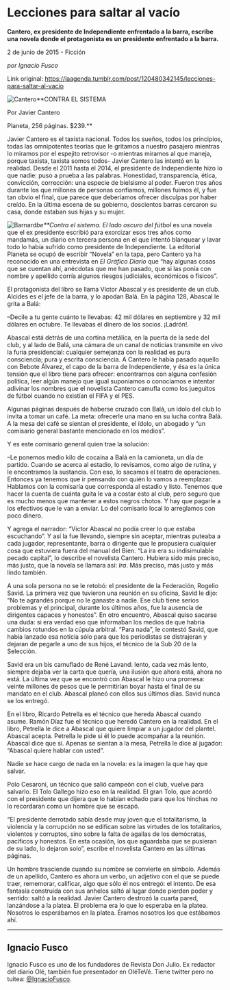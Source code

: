 # Lecciones para saltar al vacío

**Cantero, ex presidente de Independiente enfrentado a la barra, escribe una novela donde el protagonista es un presidente enfrentado a la barra.**

2 de junio de 2015 - Ficción

_por Ignacio Fusco_

Link original: https://laagenda.tumblr.com/post/120480342145/lecciones-para-saltar-al-vacio

![Cantero](https://64.media.tumblr.com/44a76b00d6639008805aabd7c62dc881/tumblr_inline_pjzw8dkl5R1t6q87u_540.jpg)**CONTRA EL SISTEMA  

Por Javier Cantero  

Planeta, 256 páginas. $239.**

Javier
Cantero es el taxista nacional. Todos los sueños, todos los
principios, todas las omnipotentes teorías que le gritamos a nuestro
pasajero mientras lo miramos por el espejito retrovisor -o mientras
miramos al que maneja, porque taxista, taxista somos todos- Javier
Cantero las intentó en la realidad. Desde el 2011 hasta el 2014, el
presidente de Independiente hizo lo que nadie: puso a prueba a las
palabras. Honestidad, transparencia, ética, convicción, corrección:
una especie de bielsismo al poder. Fueron tres años durante los que
millones de personas confiamos, millones fuimos él, y fue tan obvio
el final, que parece que deberíamos ofrecer disculpas por haber
creído. En la última escena de su gobierno, doscientos barras
cercaron su casa, donde estaban sus hijas y su mujer. 

![Barnard](https://64.media.tumblr.com/44a76b00d6639008805aabd7c62dc881/tumblr_inline_pjzw8dkl5R1t6q87u_250.jpg)*be**Contra
el sistema. El lado oscuro del fútbol* es
una novela que el ex presidente escribió para exorcizar esos tres
años como mandamás, un diario en tercera persona en el que intentó
blanquear y lavar todo lo había sufrido como presidente de
Independiente. La editorial Planeta se ocupó de escribir “Novela”
en la tapa, pero Cantero ya ha reconocido en una entrevista en *El
Gráfico Diario*
que “hay algunas cosas que se cuentan ahí, anécdotas que me han
pasado, que si las ponía con nombre y apellido corría algunos
riesgos judiciales, económicos o físicos”.

El
protagonista del libro se llama Víctor Abascal y es presidente de un
club. Alcides es el jefe de la barra, y lo apodan Balá. En la página
128, Abascal le grita a Balá:

–Decile
a tu gente cuánto te llevabas: 42 mil dólares en septiembre y 32
mil dólares en octubre. Te llevabas el dinero de los socios.
¡Ladrón!.

Abascal
está detrás de una cortina metálica, en la puerta de la sede del
club, y al lado de Balá, una cámara de un canal de noticias
transmite en vivo la furia presidencial: cualquier semejanza con la
realidad es pura consciencia; pura y escrita consciencia. A Cantero
le había pasado aquello con Bebote Álvarez, el capo de la barra de
Independiente, y ésa es la única tensión que el libro tiene para
ofrecer: encontrarnos con alguna confesión política, leer algún
manejo que igual suponíamos o conocíamos e intentar adivinar los
nombres que el novelista Cantero camufla como los jueguitos de fútbol
cuando no existían el FIFA y el PES. 


Algunas
páginas después de haberse cruzado con Balá, un ídolo del club lo
invita a tomar un café. La meta: ofrecerle una mano en su lucha
contra Balá. A la mesa del café se sientan el presidente, el ídolo,
un abogado y “un comisario general bastante mencionado en los
medios”. 


Y
es este comisario general quien trae la solución:

–Le
ponemos medio kilo de cocaína a Balá en la camioneta, un día de
partido. Cuando se acerca al estadio, lo revisamos, como algo de
rutina, y le encontramos la sustancia. Con eso, lo sacamos el teatro
de operaciones. Entonces ya tenemos que ir pensando con quién lo
vamos a reemplazar. Hablamos con la comisaría que corresponda al
estadio y listo. Tenemos que hacer la cuenta de cuánta guita le va a
costar esto al club, pero seguro que es mucho menos que mantener a
estos negros chotos. Y hay que pagarle a los efectivos que le van a
enviar. Lo del comisario local lo arreglamos con poco dinero.

Y
agrega el narrador: “Víctor Abascal no podía creer lo que estaba
escuchando”. Y así la fue llevando, siempre sin
aceptar, mientras puteaba a cada jugador, representante, barra o
dirigente que le propusiera cualquier cosa que estuviera fuera del
manual del Bien. “La ira era su indisimulable pecado capital”, lo
describe el novelista Cantero. Hubiera sido más preciso, más justo,
que la novela se llamara así: *Ira*.
Más preciso, más justo y más lindo también.

A
una sola persona no se le retobó: el presidente de la Federación,
Rogelio Savid. La primera vez que tuvieron una reunión en su
oficina, Savid le dijo: “No te agrandés porque no le ganaste a
nadie. Ese club tiene serios problemas y el principal, durante los
últimos años, fue la ausencia de dirigentes capaces y honestos”.
En otro encuentro, Abascal quiso sacarse una duda: si era verdad eso
que informaban los medios de que habría cambios rotundos en la
cúpula arbitral. “Para nada”, le contestó Savid, que había
lanzado esa noticia sólo para que los periodistas se distrajeran y
dejaran de pegarle a uno de sus hijos, el técnico de la Sub 20 de la
Selección. 


Savid
era un bis camuflado de René Lavand: lento, cada vez más lento,
siempre dejaba ver la carta que quería, una ilusión que ahora está,
ahora no está. La última vez que se encontró con Abascal le hizo
una promesa: veinte millones de pesos que le permitirían boyar hasta
el final de su mandato en el club. Abascal planeó con ellos sus
últimos días. Savid nunca se los entregó.

En
el libro, Ricardo Petrella es el técnico que hereda Abascal cuando
asume. Ramón Díaz fue el técnico que heredó Cantero en la
realidad. En el libro, Petrella le dice a Abascal que quiere limpiar
a un jugador del plantel. Abascal acepta. Petrella le pide si él lo
puede acompañar a la reunión. Abascal dice que sí. Apenas se
sientan a la mesa, Petrella le dice al jugador: “Abascal quiere
hablar con usted”.

Nadie
se hace cargo de nada en la novela: es la imagen la que hay que
salvar.  


Polo
Cesaroni, un técnico que salió campeón con el club, vuelve para
salvarlo. El Tolo Gallego hizo eso en la realidad. El gran Tolo, que
acordó con el presidente que dijera que lo habían echado para que
los hinchas no lo recordaran como un hombre que se escapó. 


“El
presidente derrotado sabía desde muy joven que el totalitarismo, la
violencia y la corrupción no se edifican sobre las virtudes de los
totalitarios, violentos y corruptos, sino sobre la falta de agallas
de los demócratas, pacíficos y honestos. En esta ocasión, los que
aguardaba que se pusieran de su lado, lo dejaron solo”, escribe el
novelista Cantero en las últimas páginas.

Un
hombre trasciende cuando su nombre se convierte en símbolo. Además
de un apellido, Cantero es ahora un verbo, un adjetivo con el que se
puede traer, rememorar, calificar, algo que sólo él nos entregó:
el intento. De esa fantasía construida con sus anhelos saltó al
lugar donde pierden poder y sentido: saltó a la realidad. Javier
Cantero destrozó la cuarta pared, lanzándose a la platea. El
problema era lo que lo esperaba en la platea. Nosotros lo esperábamos
en la platea. Éramos nosotros los que estábamos ahí.

  




---

 Ignacio Fusco
--------------

Ignacio Fusco es uno de los fundadores de Revista Don Julio. Ex redactor del diario Olé, también fue presentador en OléTeVé. Tiene twitter pero no tuitea: [@IgnacioFusco](https://twitter.com/IgnacioFusco).

